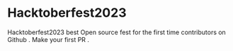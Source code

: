 # Hacktoberfest2023
Hacktoberfest2023 best Open source fest for the first time contributors on Github . Make your first PR .  
